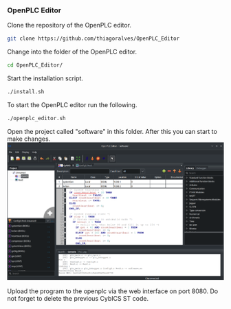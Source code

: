 
### OpenPLC Editor
Clone the repository of the OpenPLC editor.
```sh
git clone https://github.com/thiagoralves/OpenPLC_Editor
```

Change into the folder of the OpenPLC editor.
```sh
cd OpenPLC_Editor/
```

Start the installation script.
```sh
./install.sh
```

To start the OpenPLC editor run the following.
```sh
./openplc_editor.sh
```

Open the project called "software" in this folder.
After this you can start to make changes.
![Picture of OpenPLC Editor](doc/openplc_editor.png)

Upload the program to the openplc via the web interface on port 8080.
Do not forget to delete the previous CybICS ST code.